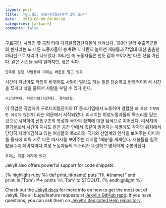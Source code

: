 ```yaml
---
layout: post
title:  "gu.di. 구로디지털단지역 2번 출구"
date:   2018-06-09 00:00:00
categories: [artwork]
comments: false
---
```

구로공단. 사라진 옛 공장 터에 디지털복합단지들이 생겨났다. 100만 달러 수출역군들의 빈자리는 또 다른 노동자들이 승계했다. 나란히 늘어선 재봉틀과 작업대 대신 촘촘한 파티션으로 자리가 나뉘었다. 파티션 속 노동자들은 언뜻 같아 보이지만 다른 삯을 가진다. 같은 시간을 들여 일하지만, 삯은 적다. 

`단추를 달던 사람들이 이제는 버튼을 달고 있죠.`

시간이 지났어도 작업이 바뀌어도 사람이 달라도 하는 일은 단순하고 반복적이라서 시간을 쪼개고 삯을 줄여서 사람을 부릴 수 있다 한다. 

`시간선택제. 파트타임(시간제). 경력단절.`

이 작업은 작업자가 구로디지털단지의 IT 중소기업에서 노동하며 경험한 `왜 특정 직무에만 여성이 많은가?` 라는 의문에서 시작되었다. 리서치는 여성노동자들의 목소리를 담는 것으로 시작하여 산업구조의 특성과 국가의 정책에 대한 탐색으로 이어졌다.
리서치의 결과물로서 시간이 지나도 같은 공간 안에서 똑같이 벌어지는 차별에도 각자의 위치에서 당당히 자리매김하고 있는 여성들의 목소리와 국가와 산업계의 인식을 보여주는 이미지를 동시에 띄워 서로 다른 메시지를 보여주는 디지털 ‘재봉’을 게재한다. 재봉틀을 힘껏 밟을수록 페이지마다 여성 노동자들의 목소리가 뚜렷하고 명확하게 수놓아진다.

`우리는 지금 여기에 있다.`


<!--more-->

Jekyll also offers powerful support for code snippets:

{% highlight ruby %}
def print_hi(name)
  puts "Hi, #{name}"
end
print_hi('Tom')
#=> prints 'Hi, Tom' to STDOUT.
{% endhighlight %}

Check out the [Jekyll docs][jekyll] for more info on how to get the most out of Jekyll. File all bugs/feature requests at [Jekyll’s GitHub repo][jekyll-gh]. If you have questions, you can ask them on [Jekyll’s dedicated Help repository][jekyll-help].

[jekyll]:      http://jekyllrb.com
[jekyll-gh]:   https://github.com/jekyll/jekyll
[jekyll-help]: https://github.com/jekyll/jekyll-help
